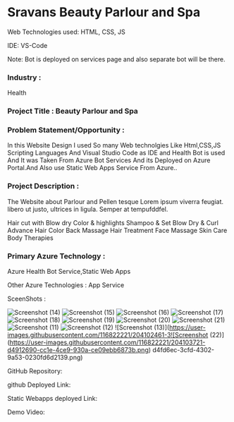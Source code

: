 # Sravans Beauty Parlour and Spa

Web Technologies used: HTML, CSS, JS

IDE: VS-Code

Note: Bot is deployed on services page and also separate bot will be there.

### Industry :
Health


### Project Title : Beauty Parlour and Spa



### Problem Statement/Opportunity :

In this Website Design I used So many Web technolgies Like Html,CSS,JS Scripting Languages And Visual Studio Code as IDE and Health Bot is used And It was Taken From Azure Bot Services And its Deployed on Azure Portal.And Also use Static Web Apps Service From Azure..




### Project Description : 

The Website about Parlour  and Pellen tesque Lorem ipsum viverra feugiat. libero ut justo, ultrices in ligula. Semper at tempufddfel.

Hair cut with Blow dry
Color & highlights
Shampoo & Set
Blow Dry & Curl
Advance Hair Color
Back Massage
Hair Treatment
Face Massage
Skin Care
Body Therapies


### Primary Azure Technology :
Azure Health Bot Service,Static Web Apps


Other Azure Technologies :
App Service

SceenShots :

![Screenshot (14)](https://user-images.githubusercontent.com/116822221/204102444-519b7ad2-76ae-43c8-8559-b15041c5fb81.png)
![Screenshot (15)](https://user-images.githubusercontent.com/116822221/204102448-16698632-b4a2-4a61-9e17-07e62b259840.png)
![Screenshot (16)](https://user-images.githubusercontent.com/116822221/204102449-95d91a11-6b34-4b6c-86b9-ba125acaf2a7.png)
![Screenshot (17)](https://user-images.githubusercontent.com/116822221/204102451-02bebce9-1b18-4481-aaa8-943513330c14.png)
![Screenshot (18)](https://user-images.githubusercontent.com/116822221/204102452-36c1a314-5df2-4fd1-9726-2cb072661144.png)
![Screenshot (19)](https://user-images.githubusercontent.com/116822221/204102453-ec0cc51d-86f5-40a5-8e8a-9800496fa80e.png)
![Screenshot (20)](https://user-images.githubusercontent.com/116822221/204102454-c618b944-c8e0-4ba0-aadc-e510ab0f75c9.png)
![Screenshot (21)](https://user-images.githubusercontent.com/116822221/204102456-d8ff458a-ad6f-4e51-93c6-433ecdf29b54.png)
![Screenshot (11)](https://user-images.githubusercontent.com/116822221/204102457-7356e8b4-98e5-4444-97ae-c9c089a393c9.png)
![Screenshot (12)](https://user-images.githubusercontent.com/116822221/204102458-eb22412a-d34b-46fc-8a29-2a11e6a6b7b4.png)
![Screenshot (13)](https://user-images.githubusercontent.com/116822221/204102461-3![Screenshot (22)](https://user-images.githubusercontent.com/116822221/204103721-d4912690-cc1e-4ce9-930a-ce09ebb6873b.png)
d4fd6ec-3cfd-4302-9a53-0230fd6d2139.png)

GitHub Repository:


github Deployed Link:


Static Webapps deployed Link:


Demo Video:




